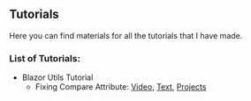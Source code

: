 ## Tutorials

Here you can find materials for all the tutorials that I have made.
   
### List of Tutorials:

* Blazor Utils Tutorial
  * Fixing Compare Attribute: [Video](https://youtu.be/Zjq1WPAKfs8), [Text](https://github.com/rvnlord/Tutorials/blob/master/Blazor%20Utils/Fixing%20Compare%20Attribute/Fixing%20Compare%20Attribute.md), [Projects](https://github.com/rvnlord/Tutorials/blob/master/Blazor%20Utils/Fixing%20Compare%20Attribute)